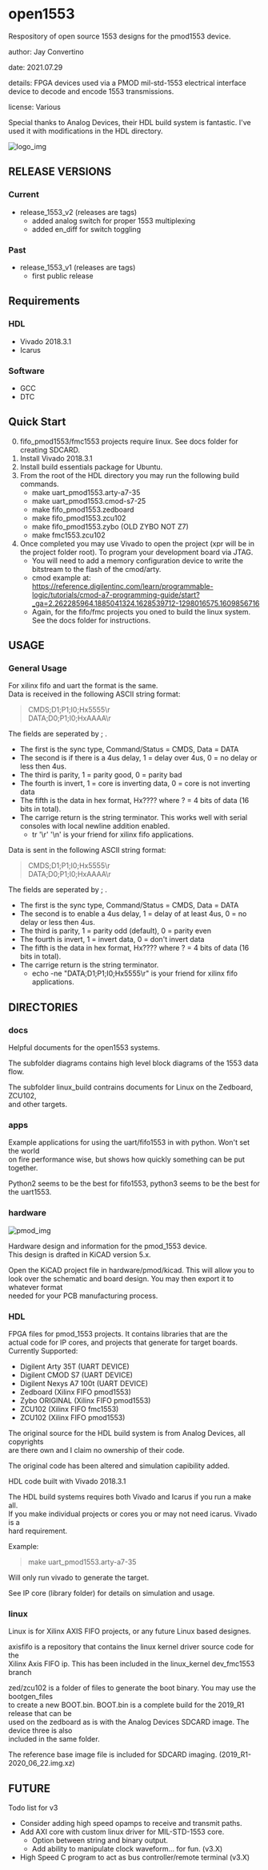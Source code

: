 # open1553

Respository of open source 1553 designs for the pmod1553 device.

author: Jay Convertino   
   
date: 2021.07.29  
   
details: FPGA devices used via a PMOD mil-std-1553 electrical interface device to decode and encode 1553 transmissions.  
   
license: Various   
   
Special thanks to Analog Devices, their HDL build system is fantastic. I've used it with modifications in the HDL directory.  
   

![logo_img](img/logo.png)

## RELEASE VERSIONS
### Current
  - release_1553_v2 (releases are tags)
    * added analog switch for proper 1553 multiplexing
    * added en_diff for switch toggling
  
### Past
  - release_1553_v1 (releases are tags)
    * first public release

## Requirements
### HDL
  - Vivado 2018.3.1
  - Icarus
  
### Software
  - GCC
  - DTC
  
## Quick Start
0. fifo_pmod1553/fmc1553 projects require linux. See docs folder for creating SDCARD.
1. Install Vivado 2018.3.1
2. Install build essentials package for Ubuntu.
3. From the root of the HDL directory you may run the following build commands.
    - make uart_pmod1553.arty-a7-35
    - make uart_pmod1553.cmod-s7-25
    - make fifo_pmod1553.zedboard
    - make fifo_pmod1553.zcu102
    - make fifo_pmod1553.zybo (OLD ZYBO NOT Z7)
    - make fmc1553.zcu102
4. Once completed you may use Vivado to open the project (xpr will be in the project folder root). To program your development board via JTAG.
    - You will need to add a memory configuration device to write the bitstream to the flash of the cmod/arty.
    - cmod example at: https://reference.digilentinc.com/learn/programmable-logic/tutorials/cmod-a7-programming-guide/start?_ga=2.262285964.1885041324.1628539712-1298016575.1609856716
    - Again, for the fifo/fmc projects you oned to build the linux system. See the docs folder for instructions.
  
## USAGE
### General Usage

For xilinx fifo and uart the format is the same.   
Data is received in the following ASCII string format:  
>CMDS;D1;P1;I0;Hx5555\r  
>DATA;D0;P1;I0;HxAAAA\r  

The fields are seperated by ; .   
  
  - The first is the sync type, Command/Status = CMDS, Data = DATA
  - The second is if there is a 4us delay, 1 = delay over 4us, 0 = no delay or less then 4us.
  - The third is parity, 1 = parity good, 0 = parity bad
  - The fourth is invert, 1 = core is inverting data, 0 = core is not inverting data
  - The fifth is the data in hex format, Hx???? where ? = 4 bits of data (16 bits in total).
  - The carrige return is the string terminator. This works well with serial consoles with local newline addition enabled.
      - tr '\r' '\n' is your friend for xilinx fifo applications.
      
Data is sent in the following ASCII string format:  
>CMDS;D1;P1;I0;Hx5555\r  
>DATA;D0;P1;I0;HxAAAA\r  

The fields are seperated by ; .   
  
  - The first is the sync type, Command/Status = CMDS, Data = DATA
  - The second is to enable a 4us delay, 1 = delay of at least 4us, 0 = no delay or less then 4us.
  - The third is parity, 1 = parity odd (default), 0 = parity even
  - The fourth is invert, 1 = invert data, 0 = don't invert data
  - The fifth is the data in hex format, Hx???? where ? = 4 bits of data (16 bits in total).
  - The carrige return is the string terminator.
      - echo -ne "DATA;D1;P1;I0;Hx5555\r" is your friend for xilinx fifo applications.

## DIRECTORIES
### docs

Helpful documents for the open1553 systems.

The subfolder diagrams contains high level block diagrams of the 1553 data flow.

The subfolder linux_build contrains documents for Linux on the Zedboard, ZCU102,   
and other targets.

### apps

Example applications for using the uart/fifo1553 in with python. Won't set the world   
on fire performance wise, but shows how quickly something can be put together.

Python2 seems to be the best for fifo1553, python3 seems to be the best for the uart1553.  

### hardware

![pmod_img](img/pmod1553.png)

Hardware design and information for the pmod_1553 device.   
This design is drafted in KiCAD version 5.x.   

Open the KiCAD project file in hardware/pmod/kicad. This will allow you to  
look over the schematic and board design. You may then export it to whatever format   
needed for your PCB manufacturing process.  

### HDL

FPGA files for pmod_1553 projects. It contains libraries that are the  
actual code for IP cores, and projects that generate for target boards.  
Currently Supported:   

  - Digilent Arty 35T (UART DEVICE)
  - Digilent CMOD S7  (UART DEVICE)
  - Digilent Nexys A7 100t (UART DEVICE)
  - Zedboard (Xilinx FIFO pmod1553)
  - Zybo ORIGINAL (Xilinx FIFO pmod1553)
  - ZCU102 (Xilinx FIFO fmc1553)
  - ZCU102 (Xilinx FIFO pmod1553)

The original source for the HDL build system is from Analog Devices, all copyrights   
are there own and I claim no ownership of their code.

The original code has been altered and simulation capibility added.

HDL code built with Vivado 2018.3.1

The HDL build systems requires both Vivado and Icarus if you run a make all.   
If you make individual projects or cores you or may not need icarus. Vivado is a  
hard requirement.

Example:
>make uart_pmod1553.arty-a7-35

Will only run vivado to generate the target.   

See IP core (library folder) for details on simulation and usage.

### linux

Linux is for Xilinx AXIS FIFO projects, or any future Linux based designes.

axisfifo is a repository that contains the linux kernel driver source code for the   
Xilinx Axis FIFO ip. This has been included in the linux_kernel dev_fmc1553 branch   

zed/zcu102 is a folder of files to generate the boot binary. You may use the bootgen_files   
to create a new BOOT.bin. BOOT.bin is a complete build for the 2019_R1 release that can be  
used on the zedboard as is with the Analog Devices SDCARD image. The device three is also  
included in the same folder.    

The reference base image file is included for SDCARD imaging. (2019_R1-2020_06_22.img.xz)

## FUTURE
Todo list for v3
  - Consider adding high speed opamps to receive and transmit paths.
  - Add AXI core with custom linux driver for MIL-STD-1553 core.
    - Option between string and binary output.
    - Add ability to manipulate clock waveform... for fun. (v3.X)
  - High Speed C program to act as bus controller/remote terminal (v3.X)
